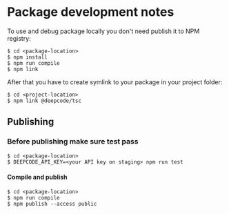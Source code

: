 # Package development notes

To use and debug package locally you don't need publish it to NPM registry:
```shell script
$ cd <package-location>
$ npm install
$ npm run compile
$ npm link
```

After that you have to create symlink to your package in your project folder:
```shell script
$ cd <project-location>
$ npm link @deepcode/tsc
```

## Publishing

### Before publishing make sure test pass

```shell script
$ cd <package-location>
$ DEEPCODE_API_KEY=<your API key on staging> npm run test
```

#### Compile and publish

```shell script
$ cd <package-location>
$ npm run compile
$ npm publish --access public
```
